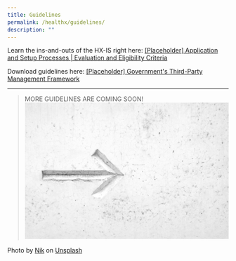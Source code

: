 ```yaml
---
title: Guidelines
permalink: /healthx/guidelines/
description: ""
---
```

Learn the ins-and-outs of the HX-IS right here:
[[Placeholder] Application and Setup Processes | Evaluation and Eligibility Criteria](/files/hx-is_applicationprocessevaluation&eligibilitycriteria.pdf)

Download guidelines here: [[Placeholder] Government's Third-Party Management Framework](/files/key-policies-third-party-framework.pdf)

--- 

> MORE GUIDELINES ARE COMING SOON!
![](/images/Test%20Images/nik-magpyhro0aa-unsplash.jpeg)

Photo by [Nik](https://unsplash.com/@helloimnik?utm_source=unsplash&utm_medium=referral&utm_content=creditCopyText) on [Unsplash](https://unsplash.com/photos/MAgPyHRO0AA?utm_source=unsplash&utm_medium=referral&utm_content=creditCopyText)